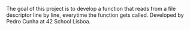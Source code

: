 The goal of this project is to develop a function that reads from a file descriptor line by line, everytime the function gets called. Developed by Pedro Cunha at 42 School Lisboa.
